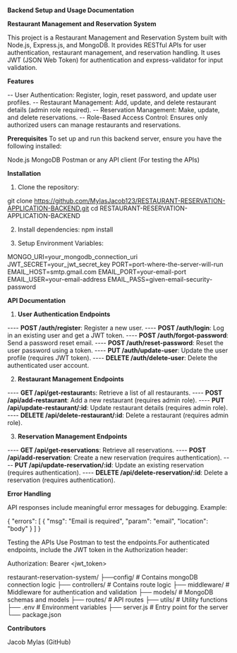 **Backend Setup and Usage Documentation**

**Restaurant Management and Reservation System**

This project is a Restaurant Management and Reservation System built with Node.js, Express.js, and MongoDB. It provides RESTful APIs for user authentication, restaurant management, and reservation handling. It uses JWT (JSON Web Token) for authentication and express-validator for input validation.

**Features**

-- User Authentication: Register, login, reset password, and update user profiles.
-- Restaurant Management: Add, update, and delete restaurant details (admin role required).
-- Reservation Management: Make, update, and delete reservations.
-- Role-Based Access Control: Ensures only authorized users can manage restaurants and reservations.

**Prerequisites**
To set up and run this backend server, ensure you have the following installed:

Node.js 
MongoDB
Postman or any API client (For testing the APIs)

**Installation**

1. Clone the repository:

git clone https://github.com/MylasJacob123/RESTAURANT-RESERVATION-APPLICATION-BACKEND.git
cd RESTAURANT-RESERVATION-APPLICATION-BACKEND

2. Install dependencies:
npm install

3. Setup Environment Variables:

MONGO_URI=your_mongodb_connection_uri
JWT_SECRET=your_jwt_secret_key
PORT=port-where-the-server-will-run 
EMAIL_HOST=smtp.gmail.com
EMAIL_PORT=your-email-port
EMAIL_USER=your-email-address
EMAIL_PASS=given-email-security-password


**API Documentation**

1. **User Authentication Endpoints**

---- **POST /auth/register**: Register a new user.
---- **POST /auth/login**: Log in an existing user and get a JWT token.
---- **POST /auth/forgot-password**: Send a password reset email.
---- **POST /auth/reset-password**: Reset the user password using a token.
---- **PUT /auth/update-user**: Update the user profile (requires JWT token).
---- **DELETE /auth/delete-user**: Delete the authenticated user account.


2. **Restaurant Management Endpoints**

---- **GET /api/get-restaurant**s: Retrieve a list of all restaurants.
---- **POST /api/add-restaurant**: Add a new restaurant (requires admin role).
---- **PUT /api/update-restaurant/:id**: Update restaurant details (requires admin role).
---- **DELETE /api/delete-restaurant/:id**: Delete a restaurant (requires admin role).


3. **Reservation Management Endpoints**

---- **GET /api/get-reservations**: Retrieve all reservations.
---- **POST /api/add-reservation**: Create a new reservation (requires authentication).
---- **PUT /api/update-reservation/:id**: Update an existing reservation (requires authentication).
---- **DELETE /api/delete-reservation/:id**: Delete a reservation (requires authentication).


**Error Handling**

API responses include meaningful error messages for debugging. Example:

{
  "errors": [
    {
      "msg": "Email is required",
      "param": "email",
      "location": "body"
    }
  ]
}

Testing the APIs
Use Postman to test the endpoints.For authenticated endpoints, include the JWT token in the Authorization header:

Authorization: Bearer <jwt_token>

restaurant-reservation-system/
├──config/              # Contains mongoDB connection logic
├── controllers/        # Contains route logic
├── middleware/         # Middleware for authentication and validation
├── models/             # MongoDB schemas and models
├── routes/             # API routes
├── utils/              # Utility functions
├── .env                # Environment variables
├── server.js           # Entry point for the server
└── package.json   


**Contributors**

Jacob Mylas (GitHub)